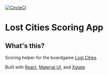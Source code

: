 [![CircleCI](https://circleci.com/gh/c-w/lost-cities.svg?style=svg)](https://circleci.com/gh/c-w/lost-cities)

# Lost Cities Scoring App

## What's this?

Scoring helper for the boardgame [Lost Cities](https://boardgamegeek.com/boardgame/50).

Built with [React](https://reactjs.org), [Material UI](https://material-ui.com), and [Xstate](https://xstate.js.org).
